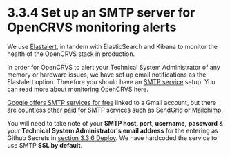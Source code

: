 # 3.3.4 Set up an SMTP server for OpenCRVS monitoring alerts

We use [Elastalert](https://elastalert.readthedocs.io/en/latest/), in tandem with ElasticSearch and Kibana to monitor the health of the OpenCRVS stack in production.

In order for OpenCRVS to alert your Technical System Administrator of any memory or hardware issues, we have set up email notifications as the Elastalert option. Therefore you should have an [SMTP service](https://www.wpbeginner.com/showcase/best-smtp-service-providers-with-high-email-deliverability/) setup. You can read more about monitoring OpenCRVS [here](https://github.com/opencrvs/documentation/blob/release-v1.3.0/setup/7.-monitoring).

[Google offers SMTP services for free](https://kinsta.com/blog/gmail-smtp-server/) linked to a Gmail account, but there are countless other paid for SMTP services such as [SendGrid](https://sendgrid.com/) or [Mailchimp](https://mailchimp.com/).

You will need to take note of your **SMTP host, port, username,** **password** & your **Technical System Administrator's email address** for the entering as Github Secrets in [section 3.3.6 Deploy](3.3.6-deploy-automated-and-manual.md). We have hardcoded the service to use SMTP **SSL by default**.
